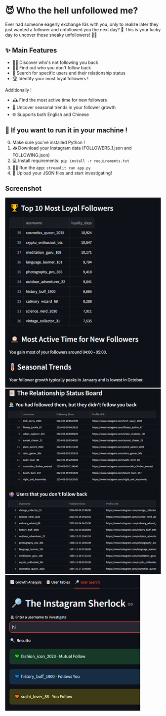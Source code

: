 # 😈 Who the hell unfollowed me?
Ever had someone eagerly exchange IGs with you, only to realize later they just wanted a follower and unfollowed you the next day? 🤔
This is your lucky day to uncover these sneaky unfollowers! 🕵️‍♀️

## ✨ Main Features

- 🙅‍♂️ Discover who's not following you back
- 🤷‍♀️ Find out who you don't follow back
- 🔎 Search for specific users and their relationship status
- 🏆 Identify your most loyal followers !

Additionally !

- 🕰️ Find the most active time for new followers
- 🌡️ Uncover seasonal trends in your follower growth
- 🌐 Supports both English and Chinese

## 🚀 If you want to run it in your machine !

0. Make sure you've installed Python !
1. 📥 Download your Instagram data (FOLLOWERS_1.json and FOLLOWING.json)
2. 💻 Install requirements: `pip install -r requirements.txt`
3. 🏃‍♂️ Run the app: `streamlit run app.py`
4. 📁 Upload your JSON files and start investigating!

## Screenshot
![Screenshot1](/img/Screenshot1.png)
![Screenshot2](/img/Screenshot2.png)
![Screenshot3](/img/Screenshot3.png)
